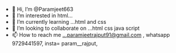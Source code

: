 - 👋 Hi, I’m @Paramjeet663
- 👀 I’m interested in html...
- 🌱 I’m currently learning ...html and css
- 💞️ I’m looking to collaborate on ...html css java script
- 📫 How to reach me ...paramjeetrajput91@gmail.com , whatsapp 9729441597, insta= param__rajput, 

<!---
Paramjeet663/Paramjeet663 is a ✨ special ✨ repository because its `README.md` (this file) appears on your GitHub profile.
You can click the Preview link to take a look at your changes.
--->
